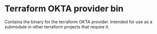 # Terraform OKTA provider bin

Contains the binary for the terraform OKTA provider. Intended for use as a submodule in other terraform projects that require it. 
